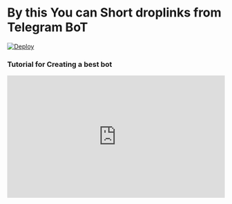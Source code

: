 <h1> By this You can Short droplinks from Telegram BoT </h1>


[![Deploy](https://www.herokucdn.com/deploy/button.svg)](https://www.heroku.com/deploy?template=https://github.com/prakash766/droplink-shortner)

<h3> Tutorial for Creating a best bot </h3>

<div style="left: 0; width: 100%; height: 0; position: relative; padding-bottom: 56.25%;"><iframe src="https://www.youtube.com/embed/xY5JxOff5X8?rel=0" style="top: 0; left: 0; width: 100%; height: 100%; position: absolute; border: 0;" allowfullscreen scrolling="no" allow="accelerometer; clipboard-write; encrypted-media; gyroscope; picture-in-picture;"></iframe></div>
